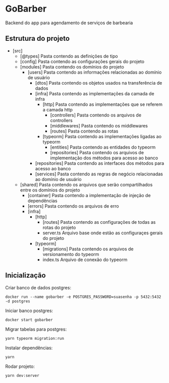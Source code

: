 # GoBarber

Backend do app para agendamento de serviços de barbearia

## Estrutura do projeto

* [src]
  - [@types] Pasta contendo as definições de tipo
  - [config] Pasta contendo as configurações gerais do projeto
  - [modules] Pasta contendo os domínios do projeto
    - [users] Pasta contendo as informações relacionadas ao domínio de usuário
      - [dtos] Pasta contendo os objetos usados na transferência de dados
      - [infra] Pasta contendo as implementações da camada de infra
        - [http] Pasta contendo as implementações que se referem a camada http
          - [controllers] Pasta contendo os arquivos de controllers
          - [middlewares] Pasta contendo os middlewares
          - [routes] Pasta contendo as rotas
        - [typeorm] Pasta contendo as implementações ligadas ao typeorm
          - [entities] Pasta contendo as entidades do typeorm
          - [repositories] Pasta contendo os arquivos de implementação dos métodos para acesso ao banco
      - [repositories] Pasta contendo as interfaces dos métodos para acesso ao banco
      - [services] Pasta contendo as regras de negócio relacionadas ao domínio de usuário
  - [shared] Pasta contendo os arquivos que serão compartilhados entre os domínios do projeto
    - [container] Pasta contendo a implementação de injeção de dependências
    - [errors] Pasta contendo os arquivos de erro
    - [infra]
      - [http]
        - [routes] Pasta contendo as configurações de todas as rotas do projeto
        - server.ts Arquivo base onde estão as configuraçes gerais do projeto
      - [typeorm]
        - [migrations] Pasta contendo os arquivos de versionamento do typeorm
        - index.ts Arquivo de conexão do typeorm
  
## Inicialização

Criar banco de dados postgres:
```
docker run --name gobarber -e POSTGRES_PASSWORD=suasenha -p 5432:5432 -d postgres
```
Iniciar banco postgres:
```
docker start gobarber
```
Migrar tabelas para postgres:
```
yarn typeorm migration:run
```
Instalar dependências:
```
yarn
```
Rodar projeto:
```
yarn dev:server
```
